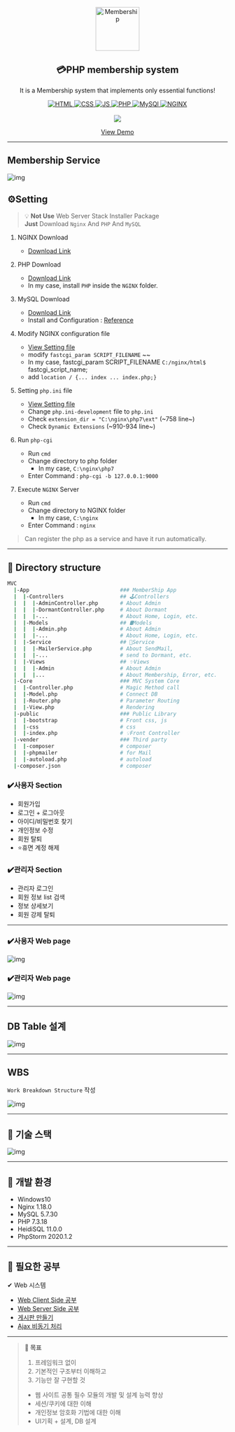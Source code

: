 <p align="center">
    <img width="100px" src="/img/Logo.PNG" align="center" alt="Membership" />
    <h2 align="center">💳PHP membership system</h2>
    <p align="center">It is a Membership system that implements only essential functions!</p>
</p>

<p align="center">
    <a href="https://github.com/jun108059/Membership-System">
        <img alt="HTML" src="https://img.shields.io/badge/-HTML-orange?logo=HTML5" />
    </a>
    <a href="https://github.com/jun108059/Membership-System">
      <img alt="CSS" src="https://img.shields.io/badge/-CSS-blue?logo=CSS3" />
    </a>
    <a href="https://github.com/jun108059/Membership-System">
       <img alt="JS" src="https://img.shields.io/badge/-JavaScript-CC9900?logo=JavaScript" />
    </a>
    <a href="https://github.com/jun108059/Membership-System">
        <img alt="PHP" src="https://img.shields.io/badge/-PHP-9B59B6?logo=PHP" />
    </a>
    <a href="https://github.com/jun108059/Membership-System">
        <img alt="MySQl" src="https://img.shields.io/badge/-MySQL-85C1E9?logo=MySQL" />
    </a>
    <a href="https://github.com/jun108059/Membership-System">
        <img alt="NGINX" src="https://img.shields.io/badge/-NGINX-green?logo=NGINX" />
    </a>           
    <br />
    <br />
    <a href="https://hits.seeyoufarm.com">
        <img src="https://hits.seeyoufarm.com/api/count/incr/badge.svg?url=https%3A%2F%2Fgithub.com%2Fjun108059%2FMembership-System"/>
    </a>
</p>

<p align="center">
    <a href="/demo/">View Demo</a>
</p>

---

## Membership Service

![img](/img/UseCase-Diagram.PNG)


## ⚙Setting

> 💡 **Not Use** Web Server Stack Installer Package   
> **Just** Download `Nginx` And `PHP` And `MySQL`

1. NGINX Download
    - [Download Link](http://nginx.org/en/download.html)

2. PHP Download
    - [Download Link](https://windows.php.net/download)
    - In my case, install `PHP` inside the `NGINX` folder.

3. MySQL Download
    - [Download Link](https://dev.mysql.com/downloads/mysql/)
    - Install and Configuration : [Reference](https://devpad.tistory.com/21)

4. Modify NGINX configuration file
    - [View Setting file](/nginx/conf/nginx.conf)
    - modify `fastcgi_param SCRIPT_FILENAME` ~~
    - In my case, fastcgi_param SCRIPT_FILENAME `C:/nginx/html$` fastcgi_script_name;
    - add `location / {... index ... index.php;}`

5. Setting `php.ini` file
    - [View Setting file](/nginx/php7/php.ini)
    - Change `php.ini-development` file to `php.ini`
    - Check `extension_dir = "C:\nginx\php7\ext"` (~758 line~)
    - Check `Dynamic Extensions` (~910-934 line~)

5. Run `php-cgi`
    - Run `cmd`
    - Change directory to php folder 
        - In my case, `C:\nginx\php7`
    - Enter Command : `php-cgi -b 127.0.0.1:9000`

6. Execute `NGINX` Server
    - Run `cmd`
    - Change directory to NGINX folder 
        - In my case, `C:\nginx`
    - Enter Command : `nginx`

> Can register the php as a service and have it run automatically.

--- 

## 📂 Directory structure
``` bash
MVC
  |-App                             ### MemberShip App
  |  |-Controllers                  ## 🕹Controllers
  |  |  |-AdminController.php       # About Admin
  |  |  |-DormantController.php     # About Dormant
  |  |  |-...                       # About Home, Login, etc.
  |  |-Models                       ## 🛢Models
  |  |  |-Admin.php                 # About Admin
  |  |  |-...                       # About Home, Login, etc.
  |  |-Service                      ## 📧Service
  |  |  |-MailerService.php         # About SendMail,
  |  |  |-...                       # send to Dormant, etc.
  |  |-Views                        ## ✨Views
  |  |  |-Admin                     # About Admin
  |  |  |...                        # About Membership, Error, etc.
  |-Core                            ### MVC System Core
  |  |-Controller.php               # Magic Method call
  |  |-Model.php                    # Connect DB
  |  |-Router.php                   # Parameter Routing
  |  |-View.php                     # Rendering
  |-public                          ### Public Library
  |  |-bootstrap                    # Front css, js
  |  |-css                          # css
  |  |-index.php                    # 💡Front Controller
  |-vender                          ### Third party
  |  |-composer                     # composer
  |  |-phpmailer                    # for Mail
  |  |-autoload.php                 # autoload
  |-composer.json                   # composer
```

### ✔️사용자 Section

- 회원가입
- 로그인 + 로그아웃
- 아이디/비밀번호 찾기
- 개인정보 수정
- 회원 탈퇴
- ⭐휴면 계정 해제

### ✔️관리자 Section

- 관리자 로그인
- 회원 정보 list 검색
- 정보 상세보기
- 회원 강제 탈퇴

---

### ✔️사용자 Web page

![img](/img/Page-사용자.PNG)

### ✔️관리자 Web page

![img](/img/Page-관리자.PNG)

---

## DB Table 설계

![img](/img/DB-Table-설계.PNG)

---

## WBS
`Work Breakdown Structure` 작성

![img](/img/WBS최종.PNG)

---

## 🎉 기술 스택

![img](/img/devStack.PNG)

---

## 🧱 개발 환경

- Windows10
- Nginx 1.18.0
- MySQL 5.7.30
- PHP 7.3.18
- HeidiSQL 11.0.0
- PhpStorm 2020.1.2

---

## 🎈 필요한 공부

✔ Web 시스템

- [Web Client Side 공부](https://github.com/jun108059/Web-Study/tree/master/Client-side)
- [Web Server Side 공부](https://github.com/jun108059/Web-Study)
- [게시판 만들기](Study/bulletin-board)
- [Ajax 비동기 처리](Study/ajax_json)
---

> **🏁 목표**  
> 1. 프레임워크 없이  
> 2. 기본적인 구조부터 이해하고
> 3. 기능만 잘 구현할 것
> - 웹 사이트 공통 필수 모듈의 개발 및 설계 능력 향상
> - 세션/쿠키에 대한 이해
> - 개인정보 암호화 기법에 대한 이해
> - UI기획 + 설계, DB 설계